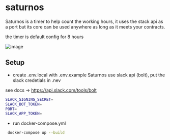 # saturnos


 Saturnos is a timer to help count the working hours, it uses the stack api as a port but its core can be used anywhere as long as it meets your contracts.

 the timer is default config for 8 hours


![image](https://user-images.githubusercontent.com/48535259/147385568-acb01371-6502-4b17-ab65-11561fd01c42.png)



## Setup

- create .env.local with .env.example
  Saturnos use slack api (bolt), put the slack credetials in .nev

 see docs ->  https://api.slack.com/tools/bolt

```bash 
SLACK_SIGNING_SECRET=
SLACK_BOT_TOKEN=
PORT=
SLACK_APP_TOKEN=
```

- run docker-compose.yml

```bash 
 docker-compose up --build
```